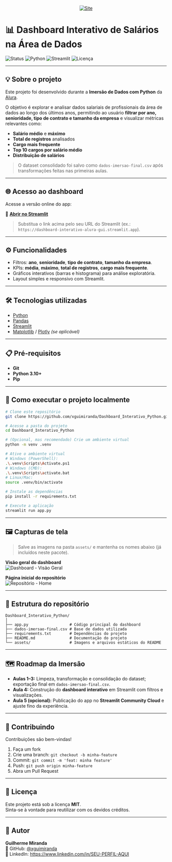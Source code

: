 <div align="center">
  <a href="https://dashboard-interativo-alura-gui.streamlit.app">
    
  </a>
</div>
<br>
<p align="center">
  <a href="https://dashboard-interativo-alura-gui.streamlit.app/" target="_blank" rel="noopener noreferrer">
    <img src="https://img.shields.io/badge/website-%23007ACC?style=flat-square&logo=google-chrome&logoColor=white" alt="Site" />
  </a>
</p>



# 📊 Dashboard Interativo de Salários na Área de Dados

![Status](https://img.shields.io/badge/status-%20completo-green)
![Python](https://img.shields.io/badge/python-3.10%2B-blue?logo=python)
![Streamlit](https://img.shields.io/badge/streamlit-app-red?logo=streamlit)
![Licença](https://img.shields.io/badge/licença-MIT-green)

---

## 💡 Sobre o projeto
Este projeto foi desenvolvido durante a **Imersão de Dados com Python** da [Alura](https://www.alura.com.br/).

O objetivo é explorar e analisar dados salariais de profissionais da área de dados ao longo dos últimos anos, permitindo ao usuário **filtrar por ano, senioridade, tipo de contrato e tamanho da empresa** e visualizar métricas relevantes como:

- **Salário médio** e **máximo**
- **Total de registros** analisados
- **Cargo mais frequente**
- **Top 10 cargos por salário médio**
- **Distribuição de salários**

> O dataset consolidado foi salvo como `dados-imersao-final.csv` após transformações feitas nas primeiras aulas.

---

## 🌐 Acesso ao dashboard
Acesse a versão online do app:

🔗 **[Abrir no Streamlit](https://SEU-LINK-DO-STREAMLIT-AQUI)**

> Substitua o link acima pelo seu URL do Streamlit (ex.: `https://dashboard-interativo-alura-gui.streamlit.app`).

---

## ⚙️ Funcionalidades
- Filtros: **ano**, **senioridade**, **tipo de contrato**, **tamanho da empresa**.
- KPIs: **média**, **máximo**, **total de registros**, **cargo mais frequente**.
- Gráficos interativos (barras e histograma) para análise exploratória.
- Layout simples e responsivo com Streamlit.

---

## 🛠 Tecnologias utilizadas
- [Python](https://www.python.org/)
- [Pandas](https://pandas.pydata.org/)
- [Streamlit](https://streamlit.io/)
- [Matplotlib](https://matplotlib.org/) / [Plotly](https://plotly.com/python/) *(se aplicável)*

---

## 📋 Pré-requisitos
- **Git**
- **Python 3.10+**
- **Pip**

---

## 🚀 Como executar o projeto localmente
```bash
# Clone este repositório
git clone https://github.com/xguimiranda/Dashboard_Interativo_Python.git

# Acesse a pasta do projeto
cd Dashboard_Interativo_Python

# (Opcional, mas recomendado) Crie um ambiente virtual
python -m venv .venv

# Ative o ambiente virtual
# Windows (PowerShell):
.\.venv\Scripts\Activate.ps1
# Windows (CMD):
.\.venv\Scripts\activate.bat
# Linux/Mac:
source .venv/bin/activate

# Instale as dependências
pip install -r requirements.txt

# Execute a aplicação
streamlit run app.py
```

---

## 🖼 Capturas de tela

> Salve as imagens na pasta `assets/` e mantenha os nomes abaixo (já incluídos neste pacote).

**Visão geral do dashboard**  
![Dashboard - Visão Geral](assets/dashboard-visao-geral.jpg)

**Página inicial do repositório**  
![Repositório - Home](assets/repo-home.jpg)

---

## 📂 Estrutura do repositório
```
Dashboard_Interativo_Python/
│
├── app.py                  # Código principal do dashboard
├── dados-imersao-final.csv # Base de dados utilizada
├── requirements.txt        # Dependências do projeto
├── README.md               # Documentação do projeto
└── assets/                 # Imagens e arquivos estáticos do README
```

---

## 🗺 Roadmap da Imersão
- **Aulas 1–3:** Limpeza, transformação e consolidação do dataset; exportação final em `dados-imersao-final.csv`.
- **Aula 4:** Construção do **dashboard interativo** em Streamlit com filtros e visualizações.
- **Aula 5 (opcional):** Publicação do app no **Streamlit Community Cloud** e ajuste fino da experiência.

---

## 🤝 Contribuindo
Contribuições são bem-vindas!  
1. Faça um fork
2. Crie uma branch: `git checkout -b minha-feature`
3. Commit: `git commit -m 'feat: minha feature'`
4. Push: `git push origin minha-feature`
5. Abra um Pull Request

---

## 📄 Licença
Este projeto está sob a licença **MIT**.  
Sinta-se à vontade para reutilizar com os devidos créditos.

---

## 👤 Autor
**Guilherme Miranda**  
🔗 GitHub: [@xguimiranda](https://github.com/xguimiranda)  
🔗 LinkedIn: https://www.linkedin.com/in/SEU-PERFIL-AQUI
